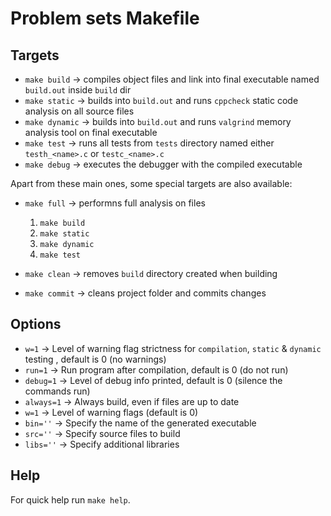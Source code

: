 # Problem sets Makefile

## Targets

- `make build` -> compiles object files and link into final executable named `build.out` inside `build` dir
- `make static` -> builds into `build.out` and runs `cppcheck` static code analysis on all source files
- `make dynamic` -> builds into `build.out` and runs `valgrind` memory analysis tool on final executable
- `make test` -> runs all tests from `tests` directory named either `testh_<name>.c` or `testc_<name>.c`
- `make debug` -> executes the debugger with the compiled executable

Apart from these main ones, some special targets are also available:

- `make full` -> performns full analysis on files

  1. `make build`
  2. `make static`
  3. `make dynamic`
  4. `make test`

- `make clean` -> removes `build` directory created when building
- `make commit` -> cleans project folder and commits changes

## Options

- `w=1` -> Level of warning flag strictness for `compilation`, `static` & `dynamic` testing , default is 0 (no warnings)
- `run=1` -> Run program after compilation, default is 0 (do not run)
- `debug=1` -> Level of debug info printed, default is 0 (silence the commands run)
- `always=1` -> Always build, even if files are up to date
- `w=1` -> Level of warning flags (default is 0)
- `bin=''` -> Specify the name of the generated executable
- `src=''` -> Specify source files to build
- `libs=''` -> Specify additional libraries

## Help

For quick help run `make help`.
